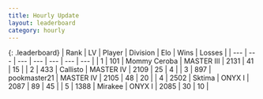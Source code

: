 ```yaml
---
title: Hourly Update
layout: leaderboard
category: hourly
---
```


{: .leaderboard}
| Rank | LV | Player | Division | Elo | Wins | Losses |
| --- | --- | --- | --- | --- | --- | --- |
| <span data-change="2">1</span> | 101 | <span title="ID: 748055">Mommy Ceroba</span> | MASTER III | <span data-change="29">2131</span> | <span data-change="3">41</span> | <span data-change="0">15</span> |
| <span data-change="-1">2</span> | 433 | <span title="ID: 619928">Callisto</span> | MASTER IV | <span data-change="0">2109</span> | <span data-change="0">25</span> | <span data-change="0">4</span> |
| <span data-change="-1">3</span> | 897 | <span title="ID: 652474">pookmaster21</span> | MASTER IV | <span data-change="0">2105</span> | <span data-change="0">48</span> | <span data-change="0">20</span> |
| <span data-change="0">4</span> | 2502 | <span title="ID: 353063">Sktima</span> | ONYX I | <span data-change="0">2087</span> | <span data-change="0">89</span> | <span data-change="0">45</span> |
| <span data-change="0">5</span> | 1388 | <span title="ID: 416373">Mirakee</span> | ONYX I | <span data-change="0">2085</span> | <span data-change="0">30</span> | <span data-change="0">10</span> |